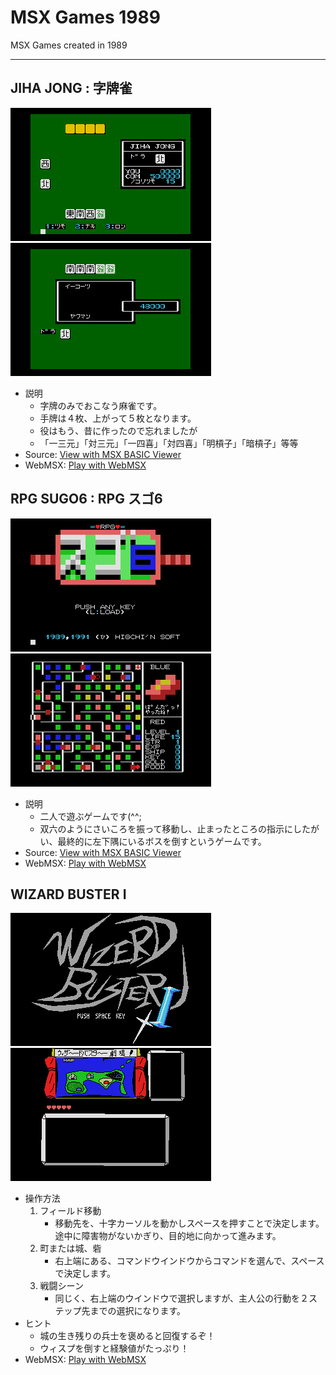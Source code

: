 # MSX Games 1989
MSX Games created in 1989

-----

## JIHA JONG : 字牌雀
![1](img/jiha1.gif) ![2](img/jiha2.gif)
- 説明
  - 字牌のみでおこなう麻雀です。
  - 手牌は４枚、上がって５枚となります。
  - 役はもう、昔に作ったので忘れましたが
  - 「一三元」「対三元」「一四喜」「対四喜」「明槓子」「暗槓子」等等
- Source: <a href="https://www.minagi.jp/apps/mbv/?basic_url=https://xionchannel.github.io/MSX_repo/JIHA/AUTOEXEC.BAS">View with MSX BASIC Viewer</a>
- WebMSX: <a href="https://webmsx.org/?MACHINE=MSX2J&DISK=https://xionchannel.github.io/MSX_repo/JIHA/JIHAJAN.DSK">Play with WebMSX</a>

## RPG SUGO6 : RPG スゴ6
![1](img/sugo61.gif) ![2](img/sugo62.gif)
- 説明
  - 二人で遊ぶゲームです(^^;
  - 双六のようにさいころを振って移動し、止まったところの指示にしたがい、最終的に左下隅にいるボスを倒すというゲームです。
- Source: <a href="https://www.minagi.jp/apps/mbv/?basic_url=https://xionchannel.github.io/MSX_repo/SUGO6/AUTOEXEC.BAS">View with MSX BASIC Viewer</a>
- WebMSX: <a href="https://webmsx.org/?MACHINE=MSX2J&DISK=https://xionchannel.github.io/MSX_repo/SUGO6/SUGO6.DSK">Play with WebMSX</a>

## WIZARD BUSTER I
![1](img/wiz11.gif) ![2](img/wiz12.gif)
- 操作方法
  1. フィールド移動
     - 移動先を、十字カーソルを動かしスペースを押すことで決定します。途中に障害物がないかぎり、目的地に向かって進みます。
  2. 町または城、砦
     - 右上端にある、コマンドウインドウからコマンドを選んで、スペースで決定します。
  3. 戦闘シーン
     - 同じく、右上端のウインドウで選択しますが、主人公の行動を２ステップ先までの選択になります。
- ヒント
  - 城の生き残りの兵士を褒めると回復するぞ！
  - ウィスプを倒すと経験値がたっぷり！
- WebMSX: <a href="https://webmsx.org/?MACHINE=MSX2J&DISK=https://xionchannel.github.io/MSX_repo/WIZ1/WIZ1.DSK">Play with WebMSX</a>
